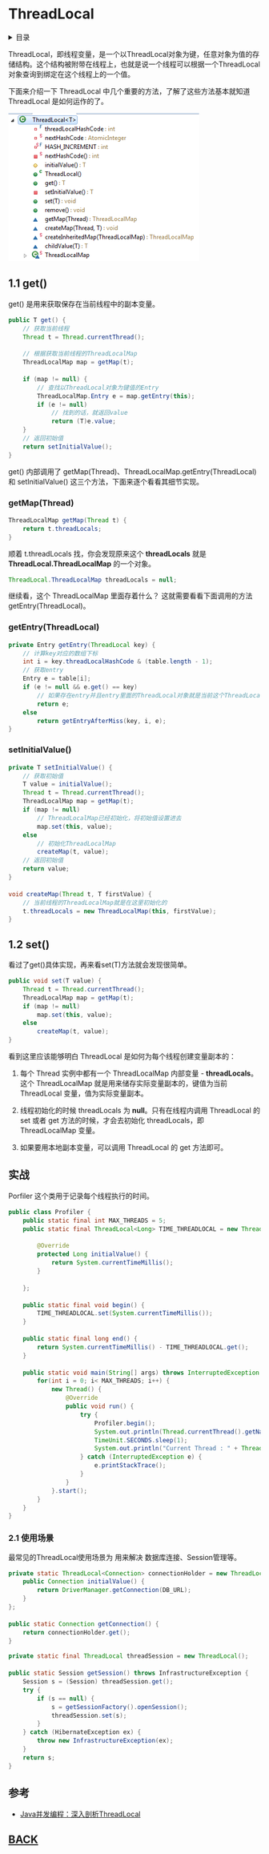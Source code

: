 # ThreadLocal

<details>
<summary>目录</summary>

-   **1. 源码解析**
    -   [1.1 get()](#user-content-code-1-1)
    -   [1.2 set()](#user-content-code-1-2)
-   [2. 实战](#user-content-code-2)
    -   [2.1 使用场景](#user-content-code-2-1)
</details>

ThreadLocal，即线程变量，是一个以ThreadLocal对象为键，任意对象为值的存储结构。这个结构被附带在线程上，也就是说一个线程可以根据一个ThreadLocal对象查询到绑定在这个线程上的一个值。

下面来介绍一下 ThreadLocal 中几个重要的方法，了解了这些方法基本就知道 ThreadLocal 是如何运作的了。

![](/imgs/concurrency/c-6-1.png)

## <a id="code-1-1">1.1 get()</a>

get() 是用来获取保存在当前线程中的副本变量。

```java
public T get() {
    // 获取当前线程
    Thread t = Thread.currentThread();

    // 根据获取当前线程的ThreadLocalMap
    ThreadLocalMap map = getMap(t);

    if (map != null) {
        // 查找以ThreadLocal对象为键值的Entry
        ThreadLocalMap.Entry e = map.getEntry(this);
        if (e != null)
            // 找到的话，就返回value
            return (T)e.value;
    }
    // 返回初始值
    return setInitialValue();
}
```

get() 内部调用了 getMap(Thread)、ThreadLocalMap.getEntry(ThreadLocal) 和 setInitialValue() 这三个方法，下面来逐个看看其细节实现。

### getMap(Thread)

```java
ThreadLocalMap getMap(Thread t) {
    return t.threadLocals;
}
```

顺着 t.threadLocals 找，你会发现原来这个 **threadLocals** 就是 **ThreadLocal.ThreadLocalMap** 的一个对象。

```java
ThreadLocal.ThreadLocalMap threadLocals = null;
```

继续看，这个 ThreadLocalMap 里面存着什么？ 这就需要看看下面调用的方法 getEntry(ThreadLocal)。

### getEntry(ThreadLocal)

```java
private Entry getEntry(ThreadLocal key) {
    // 计算key对应的数组下标
    int i = key.threadLocalHashCode & (table.length - 1);
    // 获取entry
    Entry e = table[i];
    if (e != null && e.get() == key)
        // 如果存在entry并且entry里面的ThreadLocal对象就是当前这个ThreadLocal对象的时候，返回entry
        return e;
    else
        return getEntryAfterMiss(key, i, e);
}
```

### setInitialValue()

```java
private T setInitialValue() {
    // 获取初始值
    T value = initialValue();
    Thread t = Thread.currentThread();
    ThreadLocalMap map = getMap(t);
    if (map != null)
        // ThreadLocalMap已经初始化，将初始值设置进去
        map.set(this, value);
    else
        // 初始化ThreadLocalMap
        createMap(t, value);
    // 返回初始值
    return value;
}

void createMap(Thread t, T firstValue) {
    // 当前线程的ThreadLocalMap就是在这里初始化的
    t.threadLocals = new ThreadLocalMap(this, firstValue);
}
```

## <a id="code-1-2">1.2 set()</a>

看过了get()具体实现，再来看set(T)方法就会发现很简单。

```java
public void set(T value) {
    Thread t = Thread.currentThread();
    ThreadLocalMap map = getMap(t);
    if (map != null)
        map.set(this, value);
    else
        createMap(t, value);
}
```

看到这里应该能够明白 ThreadLocal 是如何为每个线程创建变量副本的：

1. 每个 Thread 实例中都有一个 ThreadLocalMap 内部变量 - **threadLocals**。这个 ThreadLocalMap 就是用来储存实际变量副本的，键值为当前 ThreadLocal 变量，值为实际变量副本。

2. 线程初始化的时候 threadLocals 为 **null**。只有在线程内调用 ThreadLocal 的 set 或者 get 方法的时候，才会去初始化 threadLocals，即 ThreadLocalMap 变量。

3. 如果要用本地副本变量，可以调用 ThreadLocal 的 get 方法即可。

## <a id="code-2">实战</a>

Porfiler 这个类用于记录每个线程执行的时间。

```java
public class Profiler {
	public static final int MAX_THREADS = 5;
	public static final ThreadLocal<Long> TIME_THREADLOCAL = new ThreadLocal<Long>() {

		@Override
		protected Long initialValue() {
			return System.currentTimeMillis();
		}
		
	};
	
	public static final void begin() {
		TIME_THREADLOCAL.set(System.currentTimeMillis());
	}
	
	public static final long end() {
		return System.currentTimeMillis() - TIME_THREADLOCAL.get();
	}
	
	public static void main(String[] args) throws InterruptedException {
		for(int i = 0; i< MAX_THREADS; i++) {
			new Thread() {
				@Override
				public void run() {
					try {
						Profiler.begin();
						System.out.println(Thread.currentThread().getName() + " start to process job ...");
						TimeUnit.SECONDS.sleep(1);
						System.out.println("Current Thread : " + Thread.currentThread().getName() + " Cost : " + Profiler.end() );
					} catch (InterruptedException e) {
						e.printStackTrace();
					}
				}
			}.start();
		}
	}
}
```

### <a id="code-2-1">2.1 使用场景</a>

最常见的ThreadLocal使用场景为 用来解决 数据库连接、Session管理等。

```java
private static ThreadLocal<Connection> connectionHolder = new ThreadLocal<Connection>() {
    public Connection initialValue() {
        return DriverManager.getConnection(DB_URL);
    }
};
 
public static Connection getConnection() {
    return connectionHolder.get();
}
```

```java
private static final ThreadLocal threadSession = new ThreadLocal();
 
public static Session getSession() throws InfrastructureException {
    Session s = (Session) threadSession.get();
    try {
        if (s == null) {
            s = getSessionFactory().openSession();
            threadSession.set(s);
        }
    } catch (HibernateException ex) {
        throw new InfrastructureException(ex);
    }
    return s;
}
```

## 参考

- [Java并发编程：深入剖析ThreadLocal](https://www.cnblogs.com/dolphin0520/p/3920407.html)

##  [BACK](/mds/summary.md)